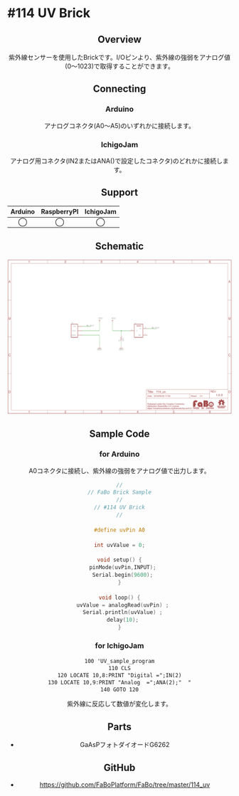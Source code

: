 # #114 UV Brick

<center>
<!--COLORME-->

## Overview
紫外線センサーを使用したBrickです。I/Oピンより、紫外線の強弱をアナログ値(0〜1023)で取得することができます。

## Connecting
### Arduino
アナログコネクタ(A0〜A5)のいずれかに接続します。

### IchigoJam
アナログ用コネクタ(IN2またはANA()で設定したコネクタ)のどれかに接続します。

## Support
|Arduino|RaspberryPI|IchigoJam|
|:--:|:--:|:--:|
|◯|◯|◯|

## Schematic
![](/img/100_analog/schematic/114_uv.png)

## Sample Code
### for Arduino
A0コネクタに接続し、紫外線の強弱をアナログ値で出力します。

```c
//
// FaBo Brick Sample
//
// #114 UV Brick
//

#define uvPin A0

int uvValue = 0;

void setup() {
  pinMode(uvPin,INPUT);
  Serial.begin(9600);
}

void loop() {
  uvValue = analogRead(uvPin) ;
  Serial.println(uvValue) ;
  delay(10);
}
```
### for IchigoJam

```Basic
100 'UV_sample_program
110 CLS
120 LOCATE 10,8:PRINT "Digital =";IN(2)
130 LOCATE 10,9:PRINT "Analog  =";ANA(2);"  "
140 GOTO 120
```
紫外線に反応して数値が変化します。

## Parts
- GaAsPフォトダイオードG6262

## GitHub
- https://github.com/FaBoPlatform/FaBo/tree/master/114_uv
